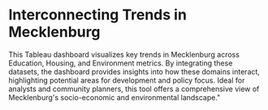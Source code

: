 # Interconnecting Trends in Mecklenburg

This Tableau dashboard visualizes key trends in Mecklenburg across Education, Housing, and Environment metrics. By integrating these datasets, the dashboard provides insights into how these domains interact, highlighting potential areas for development and policy focus. Ideal for analysts and community planners, this tool offers a comprehensive view of Mecklenburg's socio-economic and environmental landscape."
